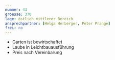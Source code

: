 ```yaml
---
nummer: 43
groesse: 370
lage: östlich mittlerer Bereich
ansprechpartner: [Helga Herberger, Peter Prange]
frei: no
---
```


- Garten ist be&shy;wirt&shy;schaf&shy;tet
- Laube in Leicht&shy;bau&shy;aus&shy;führ&shy;ung
- Preis nach Ver&shy;ein&shy;bar&shy;ung
